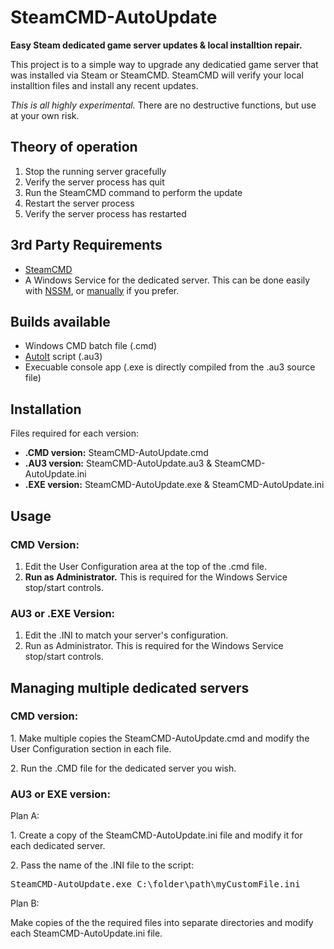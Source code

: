 <html>
  <h1>SteamCMD-AutoUpdate</h1>
  <p><b>Easy Steam dedicated game server updates & local installtion repair.</b></p>
  
  <p>This project is to a simple way to upgrade any dedicatied game server that was installed via Steam or SteamCMD. SteamCMD will verify your local installtion files and install any recent updates.
  <p><i>This is all highly experimental.</i> There are no destructive functions, but use at your own risk.</p>
  
  <h2>Theory of operation</h2>
  <ol>
    <li>Stop the running server gracefully</li>
    <li>Verify the server process has quit</li>
    <li>Run the SteamCMD command to perform the update</li>
    <li>Restart the server process</li>
    <li>Verify the server process has restarted</li>
  </ol>
  
  <h2>3rd Party Requirements</h2>
  <ul>
    <li><a href="https://developer.valvesoftware.com/wiki/SteamCMD">SteamCMD</a></li>
    <li>A Windows Service for the dedicated server. This can be done easily with <a href="https://nssm.cc/">NSSM</a>, or <a href="https://stackoverflow.com/questions/3582108/create-windows-service-from-executable">manually</a> if you prefer.</li>
  </ul>
  
  <h2>Builds available</h2>
  <ul>
    <li>Windows CMD batch file (.cmd)</li>
    <li><a href="https://www.autoitscript.com/site/">AutoIt</a> script (.au3)</li>
    <li>Execuable console app (.exe is directly compiled from the .au3 source file)</li>
  </ul>
  <h2>Installation</h2>
  <p>Files required for each version:</p>
  <ul>
    <li><b>.CMD version:</b> SteamCMD-AutoUpdate.cmd</li>
    <li><b>.AU3 version:</b> SteamCMD-AutoUpdate.au3 & SteamCMD-AutoUpdate.ini</li>
    <li><b>.EXE version:</b> SteamCMD-AutoUpdate.exe & SteamCMD-AutoUpdate.ini</li>
  </ul>
  <h2>Usage</h2>
  <h3>CMD Version:</h3>
  <ol>
    <li>Edit the User Configuration area at the top of the .cmd file.</li>
    <li><b>Run as Administrator.</b> This is required for the Windows Service stop/start controls.</li>
  </ol>
  <h3>AU3 or .EXE Version:</h3>
  <ol>
    <li>Edit the .INI to match your server's configuration.</li>
    <li>Run as Administrator. This is required for the Windows Service stop/start controls.</li>
  </ol>
  <h2>Managing multiple dedicated servers</h2>
  <h3>CMD version:</h3>
  <p>1. Make multiple copies the SteamCMD-AutoUpdate.cmd and modify the User Configuration section in each file.</p>
  <p>2. Run the .CMD file for the dedicated server you wish.</p>
  <h3>AU3 or EXE version:</h3>
  <p>Plan A:</p>
  <p>1. Create a copy of the SteamCMD-AutoUpdate.ini file and modify it for each dedicated server.</p>
  <p>2. Pass the name of the .INI file to the script:</p>
  <pre>SteamCMD-AutoUpdate.exe C:\folder\path\myCustomFile.ini</pre>
  <p>Plan B:</p>
  <p>Make copies of the the required files into separate directories and modify each SteamCMD-AutoUpdate.ini file.</p>
</html>
